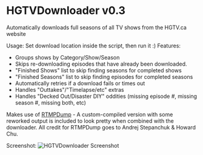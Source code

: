 HGTVDownloader v0.3
==============

Automatically downloads full seasons of all TV shows from the HGTV.ca website

Usage: Set download location inside the script, then run it :) 
Features: 
 - Groups shows by Category/Show/Season
 - Skips re-downloading episodes that have already been downloaded.
 - "Finished Shows" list to skip finding seasons for completed shows
 - "Finished Seasons" list to skip finding episodes for completed seasons
 - Automatically retries if a download fails or times out
 - Handles "Outtakes"/"Timelapse/etc" extras
 - Handles "Decked Out/Disaster DIY" oddities (missing episode #, missing season #, missing both, etc)

Makes use of [RTMPDump](http://rtmpdump.mplayerhq.hu/) - A custom-compiled version with some reworked output is included to look pretty when combined with the downloader. All credit for RTMPDump goes to Andrej Stepanchuk & Howard Chu.

Screenshot:
![HGTVDownloader Screenshot](http://img62.imageshack.us/img62/214/hgtv.png)
